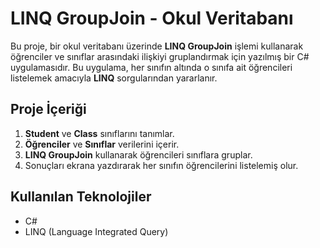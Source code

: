 # LINQ GroupJoin - Okul Veritabanı

Bu proje, bir okul veritabanı üzerinde **LINQ GroupJoin** işlemi kullanarak öğrenciler ve sınıflar arasındaki ilişkiyi gruplandırmak için yazılmış bir C# uygulamasıdır. Bu uygulama, her sınıfın altında o sınıfa ait öğrencileri listelemek amacıyla **LINQ** sorgularından yararlanır.

## Proje İçeriği

1. **Student** ve **Class** sınıflarını tanımlar.
2. **Öğrenciler** ve **Sınıflar** verilerini içerir.
3. **LINQ GroupJoin** kullanarak öğrencileri sınıflara gruplar.
4. Sonuçları ekrana yazdırarak her sınıfın öğrencilerini listelemiş olur.

## Kullanılan Teknolojiler

- C#
- LINQ (Language Integrated Query)
